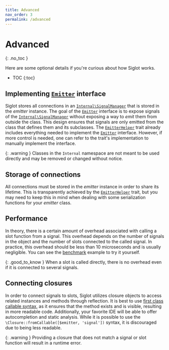 ```yaml
---
title: Advanced
nav_order: 3
permalink: /advanced
---
```


# Advanced
{: .no_toc }

Here are some optional details if you're curious about how Siglot works.

* TOC
{:toc}

## Implementing [`Emitter`](https://github.com/b-viguier/Siglot/blob/main/src/Emitter.php) interface

Siglot stores all connections in an [`Internal\SignalManager`](https://github.com/b-viguier/Siglot/blob/main/src/Internal/SignalManager.php)
that is stored in the _emitter_ instance.
The goal of the [`Emitter`](https://github.com/b-viguier/Siglot/blob/main/src/Emitter.php)
interface is to expose signals of the [`Internal\SignalManager`](https://github.com/b-viguier/Siglot/blob/main/src/Internal/SignalManager.php)
without exposing a way to _emit_ them from outside the class.
This design ensures that signals are only emitted from the class that defines them and its subclasses.
The [`EmitterHelper`](https://github.com/b-viguier/Siglot/blob/main/src/EmitterHelper.php)
trait already includes everything needed to implement the [`Emitter`](https://github.com/b-viguier/Siglot/blob/main/src/Emitter.php) interface.
However, if more control is needed, one can refer to the trait's implementation to manually implement the interface.


{: .warning }
Classes in the `Internal` namespace are not meant to be used directly
and may be removed or changed without notice.

## Storage of connections

All connections must be stored in the _emitter_ instance in order to share its lifetime.
This is transparently achieved by the [`EmitterHelper`](https://github.com/b-viguier/Siglot/blob/main/src/EmitterHelper.php) trait,
but you may need to keep this in mind when dealing with some serialization functions for your _emitter_ class.

## Performance

In theory, there is a certain amount of overhead associated with calling a slot function from a signal.
This overhead depends on the number of signals in the object and the number of slots connected to the called signal.
In practice, this overhead should be less than 10 microseconds and is usually negligible.
You can see the [benchmark](https://github.com/b-viguier/Siglot/tree/main/examples/benchmark.php) example to try it yourself.

{: .good_to_know }
When a slot is called directly, there is no overhead even if it is connected to several signals.


## Connecting closures

In order to connect signals to slots, Siglot utilizes closure objects to access related instances and methods through reflection.
It is best to use [first class callable syntax](https://www.php.net/manual/en/functions.first_class_callable_syntax.php),
as it ensures that the method exists and is visible, resulting in more readable code.
Additionally, your favorite IDE will be able to offer autocompletion and static analysis.
While it is possible to use the `\Closure::fromCallable([$emitter, 'signal'])` syntax, it is discouraged due to being less readable.

{: .warning }
Providing a closure that does not match a signal or slot function will result in a runtime error. 
